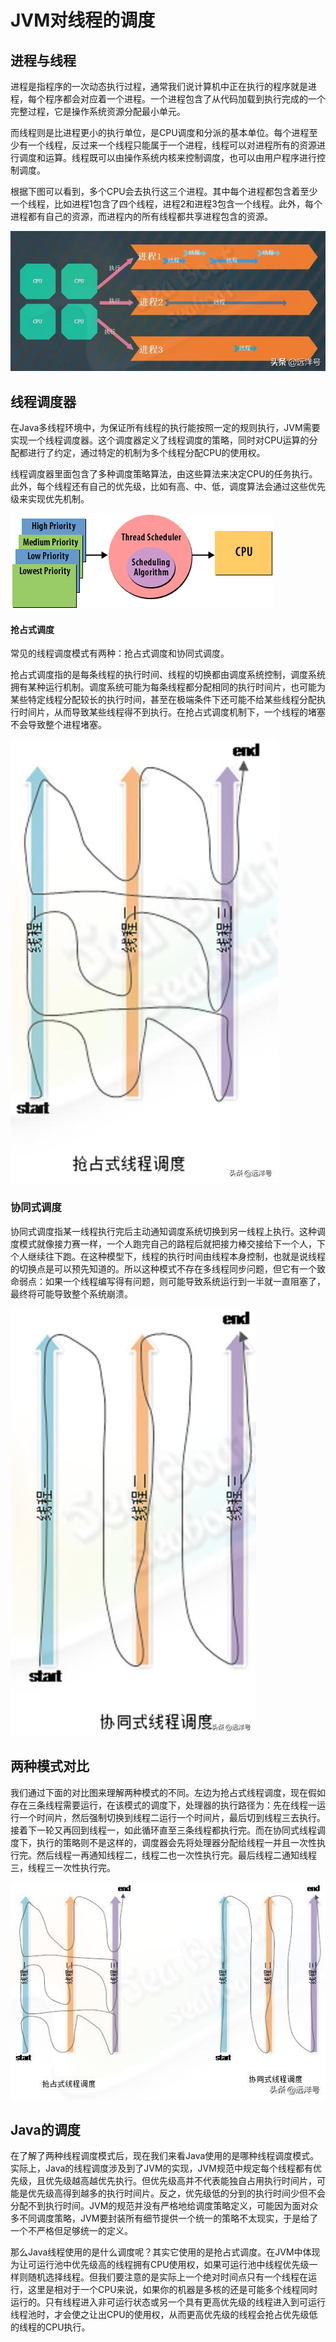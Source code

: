 # JVM对线程的调度

## 进程与线程

进程是指程序的一次动态执行过程，通常我们说计算机中正在执行的程序就是进程，每个程序都会对应着一个进程。一个进程包含了从代码加载到执行完成的一个完整过程，它是操作系统资源分配最小单元。

而线程则是比进程更小的执行单位，是CPU调度和分派的基本单位。每个进程至少有一个线程，反过来一个线程只能属于一个进程，线程可以对进程所有的资源进行调度和运算。线程既可以由操作系统内核来控制调度，也可以由用户程序进行控制调度。

根据下图可以看到，多个CPU会去执行这三个进程。其中每个进程都包含着至少一个线程，比如进程1包含了四个线程，进程2和进程3包含一个线程。此外，每个进程都有自己的资源，而进程内的所有线程都共享进程包含的资源。

![](../image/c7/sot-1.png)


## 线程调度器

在Java多线程环境中，为保证所有线程的执行能按照一定的规则执行，JVM需要实现一个线程调度器。这个调度器定义了线程调度的策略，同时对CPU运算的分配都进行了约定，通过特定的机制为多个线程分配CPU的使用权。

线程调度器里面包含了多种调度策略算法，由这些算法来决定CPU的任务执行。此外，每个线程还有自己的优先级，比如有高、中、低，调度算法会通过这些优先级来实现优先机制。

![](../image/c7/sot-2.png)

#### 抢占式调度

常见的线程调度模式有两种：抢占式调度和协同式调度。

抢占式调度指的是每条线程的执行时间、线程的切换都由调度系统控制，调度系统拥有某种运行机制。调度系统可能为每条线程都分配相同的执行时间片，也可能为某些特定线程分配较长的执行时间，甚至在极端条件下还可能不给某些线程分配执行时间片，从而导致某些线程得不到执行。在抢占式调度机制下，一个线程的堵塞不会导致整个进程堵塞。

![](../image/c7/sot-3.png)

### 协同式调度

协同式调度指某一线程执行完后主动通知调度系统切换到另一线程上执行。这种调度模式就像接力赛一样，一个人跑完自己的路程后就把接力棒交接给下一个人，下个人继续往下跑。在这种模型下，线程的执行时间由线程本身控制，也就是说线程的切换点是可以预先知道的。所以这种模式不存在多线程同步问题，但它有一个致命弱点：如果一个线程编写得有问题，则可能导致系统运行到一半就一直阻塞了，最终将可能导致整个系统崩溃。

![](../image/c7/sot-4.png)

## 两种模式对比

我们通过下面的对比图来理解两种模式的不同。左边为抢占式线程调度，现在假如存在三条线程需要运行，在该模式的调度下，处理器的执行路径为：先在线程一运行一个时间片，然后强制切换到线程二运行一个时间片，最后切到线程三去执行。接着下一轮又再回到线程一，如此循环直至三条线程都执行完。而在协同式线程调度下，执行的策略则不是这样的，调度器会先将处理器分配给线程一并且一次性执行完。然后线程一再通知线程二，线程二也一次性执行完。最后线程二通知线程三，线程三一次性执行完。

![](../image/c7/sot-5.png)

## Java的调度

在了解了两种线程调度模式后，现在我们来看Java使用的是哪种线程调度模式。实际上，Java的线程调度涉及到了JVM的实现，JVM规范中规定每个线程都有优先级，且优先级越高越优先执行。但优先级高并不代表能独自占用执行时间片，可能是优先级高得到越多的执行时间片。反之，优先级低的分到的执行时间少但不会分配不到执行时间。JVM的规范并没有严格地给调度策略定义，可能因为面对众多不同调度策略，JVM要封装所有细节提供一个统一的策略不太现实，于是给了一个不严格但足够统一的定义。

那么Java线程使用的是什么调度呢？其实它使用的是抢占式调度。在JVM中体现为让可运行池中优先级高的线程拥有CPU使用权，如果可运行池中线程优先级一样则随机选择线程。但我们要注意的是实际上一个绝对时间点只有一个线程在运行，这里是相对于一个CPU来说，如果你的机器是多核的还是可能多个线程同时运行的。只有线程进入非可运行状态或另一个具有更高优先级的线程进入到可运行线程池时，才会使之让出CPU的使用权，从而更高优先级的线程会抢占优先级低的线程的CPU执行。


